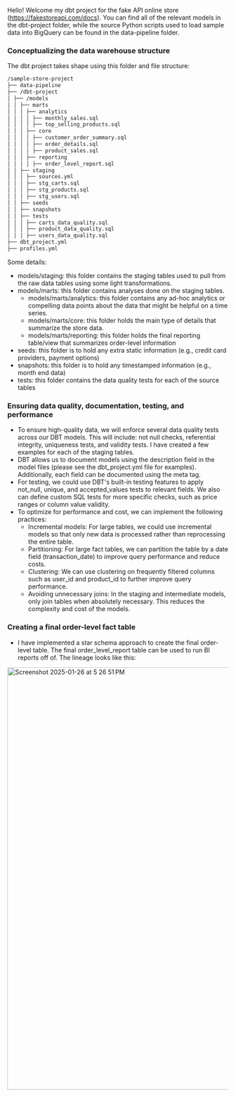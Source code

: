 Hello!
Welcome my dbt project for the fake API online store (https://fakestoreapi.com/docs).
You can find all of the relevant models in the dbt-project folder, while the source Python scripts used to load sample data into BigQuery can be found in the data-pipeline folder.

### Conceptualizing the data warehouse structure

The dbt project takes shape using this folder and file structure:
```bash
/sample-store-project
├── data-pipeline
├── /dbt-project
│ ├── /models
│ │ ├── marts
│ │ │ ├── analytics
│ │ │ │ ├── monthly_sales.sql
│ │ │ │ ├── top_selling_products.sql
│ │ │ ├── core
│ │ │ │ ├── customer_order_summary.sql
│ │ │ │ ├── order_details.sql
│ │ │ │ ├── product_sales.sql  
│ │ │ ├── reporting  
│ │ │ │ ├── order_level_report.sql
│ │ ├── staging
│ │ │ ├── sources.yml
│ │ │ ├── stg_carts.sql
│ │ │ ├── stg_products.sql
│ │ │ ├── stg_users.sql
│ │ ├── seeds
│ │ ├── snapshots
│ │ ├── tests  
│ │ │ ├── carts_data_quality.sql
│ │ │ ├── product_data_quality.sql
│ │ │ ├── users_data_quality.sql
├── dbt_project.yml  
├── profiles.yml
```
Some details:
- models/staging: this folder contains the staging tables used to pull from the raw data tables using some light transformations.
- models/marts: this folder contains analyses done on the staging tables.
  - models/marts/analytics: this folder contains any ad-hoc analytics or compelling data points about the data that might be helpful on a time series.
  - models/marts/core: this folder holds the main type of details that summarize the store data.
  - models/marts/reporting: this folder holds the final reporting table/view that summarizes order-level information
- seeds: this folder is to hold any extra static information (e.g., credit card providers, payment options)
- snapshots: this folder is to hold any timestamped information (e.g., month end data)
- tests: this folder contains the data quality tests for each of the source tables

### Ensuring data quality, documentation, testing, and performance

- To ensure high-quality data, we will enforce several data quality tests across our DBT models. This will include: not null checks, referential integrity, uniqueness tests, and validity tests. I have created a few examples for each of the staging tables.
- DBT allows us to document models using the description field in the model files (please see the dbt_project.yml file for examples). Additionally, each field can be documented using the meta tag.
- For testing, we could use DBT's built-in testing features to apply not_null, unique, and accepted_values tests to relevant fields. We also can define custom SQL tests for more specific checks, such as price ranges or column value validity.
- To optimize for performance and cost, we can implement the following practices:
  - Incremental models: For large tables, we could use incremental models so that only new data is processed rather than reprocessing the entire table.
  - Partitioning: For large fact tables, we can partition the table by a date field (transaction_date) to improve query performance and reduce costs.
  - Clustering: We can use clustering on frequently filtered columns such as user_id and product_id to further improve query performance.
  - Avoiding unnecessary joins: In the staging and intermediate models, only join tables when absolutely necessary. This reduces the complexity and cost of the models.

### Creating a final order-level fact table

- I have implemented a star schema approach to create the final order-level table. The final order_level_report table can be used to run BI reports off of. The lineage looks like this:

<img width="962" alt="Screenshot 2025-01-26 at 5 26 51 PM" src="https://github.com/user-attachments/assets/9f05907e-f58c-48cf-8b16-91a8d2ddbf4c" />

